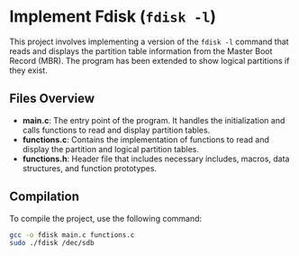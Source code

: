 
# Implement Fdisk (`fdisk -l`)

This project involves implementing a version of the `fdisk -l` command that reads and displays the partition table information from the Master Boot Record (MBR). The program has been extended to show logical partitions if they exist.
## Files Overview

- **main.c**: The entry point of the program. It handles the initialization and calls functions to read and display partition tables.
- **functions.c**: Contains the implementation of functions to read and display the partition and logical partition tables.
- **functions.h**: Header file that includes necessary includes, macros, data structures, and function prototypes.


## Compilation

To compile the project, use the following command:

```bash
gcc -o fdisk main.c functions.c
sudo ./fdisk /dec/sdb
